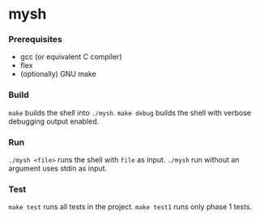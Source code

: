 # mysh
### Prerequisites
- gcc (or equivalent C compiler)
- flex
- (optionally) GNU make

### Build
`make` builds the shell into `./mysh`. `make debug` builds the shell with verbose debugging output enabled.

### Run
`./mysh <file>` runs the shell with `file` as input. `./mysh` run without an argument uses stdin as input.
### Test
`make test` runs all tests in the project. `make test1` runs only phase 1 tests.
